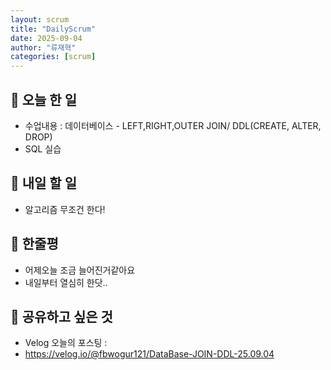 ```yaml
---
layout: scrum
title: "DailyScrum"
date: 2025-09-04
author: "류재혁"
categories: [scrum]
---
```


## 📝 오늘 한 일
- 수업내용 : 데이터베이스 - LEFT,RIGHT,OUTER JOIN/ DDL(CREATE, ALTER, DROP)
- SQL 실습

## 🎯 내일 할 일
- 알고리즘 무조건 한다!

## 💭 한줄평
- 어제오늘 조금 늘어진거같아요
- 내일부터 열심히 한닷..

## 🔗 공유하고 싶은 것
- Velog 오늘의 포스팅 :
- https://velog.io/@fbwogur121/DataBase-JOIN-DDL-25.09.04